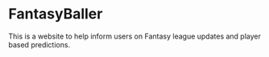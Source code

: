 # FantasyBaller
This is a website to help inform users on Fantasy league updates and player based predictions.
